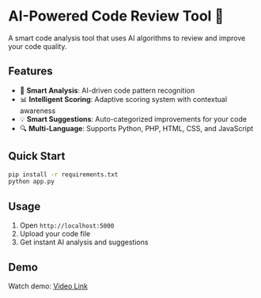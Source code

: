 # AI-Powered Code Review Tool 🤖

A smart code analysis tool that uses AI algorithms to review and improve your code quality.

## Features
- 🧠 **Smart Analysis**: AI-driven code pattern recognition
- 📊 **Intelligent Scoring**: Adaptive scoring system with contextual awareness
- 💡 **Smart Suggestions**: Auto-categorized improvements for your code
- 🔍 **Multi-Language**: Supports Python, PHP, HTML, CSS, and JavaScript

## Quick Start
```bash
pip install -r requirements.txt
python app.py
```

## Usage
1. Open `http://localhost:5000`
2. Upload your code file
3. Get instant AI analysis and suggestions

## Demo
Watch demo: [Video Link](https://drive.google.com/file/d/17vs80U8tDYhP_1gGTw3gLvd9Rs04Unmw/view?usp=sharing)